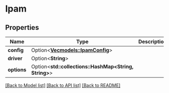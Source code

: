 # Ipam

## Properties

Name | Type | Description | Notes
------------ | ------------- | ------------- | -------------
**config** | Option<[**Vec<models::IpamConfig>**](IPAMConfig.md)> |  | [optional]
**driver** | Option<**String**> |  | [optional]
**options** | Option<**std::collections::HashMap<String, String>**> |  | [optional]

[[Back to Model list]](../README.md#documentation-for-models) [[Back to API list]](../README.md#documentation-for-api-endpoints) [[Back to README]](../README.md)


